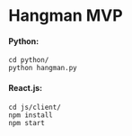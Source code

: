 # Hangman MVP

#### Python:

```
cd python/
python hangman.py
```

#### React.js:

```
cd js/client/
npm install
npm start
```
